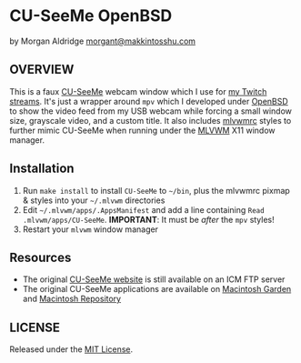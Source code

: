 # CU-SeeMe OpenBSD
by Morgan Aldridge <morgant@makkintosshu.com>

## OVERVIEW

This is a faux [CU-SeeMe](https://en.wikipedia.org/wiki/CU-SeeMe) webcam window which I use for [my Twitch streams](https://twitch.tv/makkintosshu). It's just a wrapper around `mpv` which I developed under [OpenBSD](https://www.openbsd.org/) to show the video feed from my USB webcam while forcing a small window size, grayscale video, and a custom title. It also includes [mlvwmrc](https://github.com/morgant/mlvwmrc) styles to further mimic CU-SeeMe when running under the [MLVWM](https://github.com/morgant/mlvwm) X11 window manager.

## Installation

1. Run `make install` to install `CU-SeeMe` to `~/bin`, plus the mlvwmrc pixmap & styles into your `~/.mlvwm` directories
2. Edit `~/.mlvwm/apps/.AppsManifest` and add a line containing `Read .mlvwm/apps/CU-SeeMe`. **IMPORTANT**: It must be _after_ the `mpv` styles!
3. Restart your `mlvwm` window manager

## Resources

* The original [CU-SeeMe website](https://ftp.icm.edu.pl/packages/cu-seeme/html/Welcome.html) is still available on an ICM FTP server
* The original CU-SeeMe applications are available on [Macintosh Garden](http://macintoshgarden.org/apps/cu-seeme) and [Macintosh Repository](https://www.macintoshrepository.org/39602-cu-seeme)

## LICENSE

Released under the [MIT License](LICENSE).
